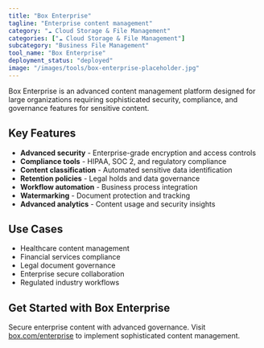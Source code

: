 ```yaml
---
title: "Box Enterprise"
tagline: "Enterprise content management"
category: "☁️ Cloud Storage & File Management"
categories: ["☁️ Cloud Storage & File Management"]
subcategory: "Business File Management"
tool_name: "Box Enterprise"
deployment_status: "deployed"
image: "/images/tools/box-enterprise-placeholder.jpg"
---
```

Box Enterprise is an advanced content management platform designed for large organizations requiring sophisticated security, compliance, and governance features for sensitive content.

## Key Features

- **Advanced security** - Enterprise-grade encryption and access controls
- **Compliance tools** - HIPAA, SOC 2, and regulatory compliance
- **Content classification** - Automated sensitive data identification
- **Retention policies** - Legal holds and data governance
- **Workflow automation** - Business process integration
- **Watermarking** - Document protection and tracking
- **Advanced analytics** - Content usage and security insights

## Use Cases

- Healthcare content management
- Financial services compliance
- Legal document governance
- Enterprise secure collaboration
- Regulated industry workflows

## Get Started with Box Enterprise

Secure enterprise content with advanced governance. Visit [box.com/enterprise](https://www.box.com/enterprise) to implement sophisticated content management.